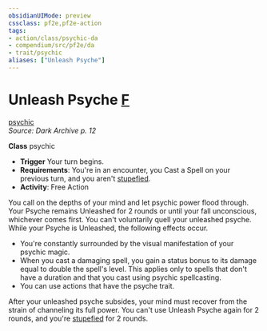 ```yaml
---
obsidianUIMode: preview
cssclass: pf2e,pf2e-action
tags:
- action/class/psychic-da
- compendium/src/pf2e/da
- trait/psychic
aliases: ["Unleash Psyche"]
---
```

# Unleash Psyche [F](../core-rulebook/chapter-9-playing-the-game.md#Actions "Free Action")
[psychic](../traits/psychic-da.md)  
*Source: Dark Archive p. 12*  

**Class** psychic
- **Trigger** Your turn begins.
- **Requirements**: You're in an encounter, you Cast a Spell on your previous turn, and you aren't [stupefied](../conditions.md#Stupefied).
- **Activity**: Free Action

You call on the depths of your mind and let psychic power flood through. Your Psyche remains Unleashed for 2 rounds or until your fall unconscious, whichever comes first. You can't voluntarily quell your unleashed psyche. While your Psyche is Unleashed, the following effects occur.

- You're constantly surrounded by the visual manifestation of your psychic magic.
- When you cast a damaging spell, you gain a status bonus to its damage equal to double the spell's level. This applies only to spells that don't have a duration and that you cast using psychic spellcasting.
- You can use actions that have the psyche trait.

After your unleashed psyche subsides, your mind must recover from the strain of channeling its full power. You can't use Unleash Psyche again for 2 rounds, and you're [stupefied](../conditions.md#Stupefied) for 2 rounds.